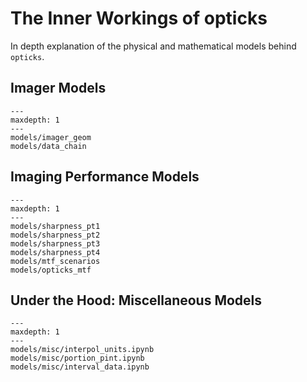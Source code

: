 # The Inner Workings of opticks

In depth explanation of the physical and mathematical models behind `opticks`.

## Imager Models

```{toctree}
---
maxdepth: 1
---
models/imager_geom
models/data_chain
```

## Imaging Performance Models

```{toctree}
---
maxdepth: 1
---
models/sharpness_pt1
models/sharpness_pt2
models/sharpness_pt3
models/sharpness_pt4
models/mtf_scenarios
models/opticks_mtf
```

## Under the Hood: Miscellaneous Models

```{toctree}
---
maxdepth: 1
---
models/misc/interpol_units.ipynb
models/misc/portion_pint.ipynb
models/misc/interval_data.ipynb
```
